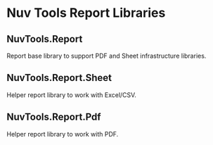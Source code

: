 # Nuv Tools Report Libraries

## NuvTools.Report
Report base library to support PDF and Sheet infrastructure libraries.

## NuvTools.Report.Sheet
Helper report library to work with Excel\/CSV.

## NuvTools.Report.Pdf
Helper report library to work with PDF.